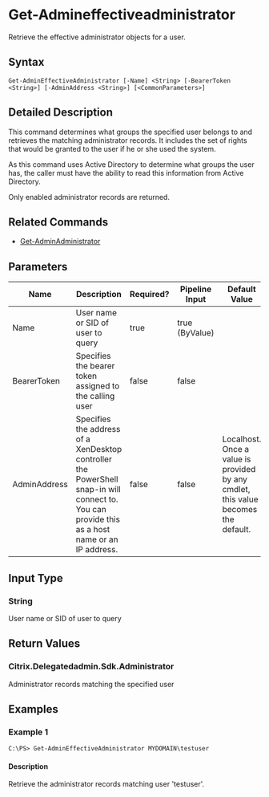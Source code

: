 ﻿
# Get-Admineffectiveadministrator
Retrieve the effective administrator objects for a user.
## Syntax
```
Get-AdminEffectiveAdministrator [-Name] <String> [-BearerToken <String>] [-AdminAddress <String>] [<CommonParameters>]
```
## Detailed Description
This command determines what groups the specified user belongs to and retrieves the matching administrator records. It includes the set of rights that would be granted to the user if he or she used the system.

As this command uses Active Directory to determine what groups the user has, the caller must have the ability to read this information from Active Directory.

Only enabled administrator records are returned.


## Related Commands

* [Get-AdminAdministrator](./Get-AdminAdministrator/)
## Parameters
| Name   | Description | Required? | Pipeline Input | Default Value |
| --- | --- | --- | --- | --- |
| Name | User name or SID of user to query | true | true (ByValue) |  |
| BearerToken | Specifies the bearer token assigned to the calling user | false | false |  |
| AdminAddress | Specifies the address of a XenDesktop controller the PowerShell snap-in will connect to. You can provide this as a host name or an IP address. | false | false | Localhost. Once a value is provided by any cmdlet, this value becomes the default. |

## Input Type

### String
User name or SID of user to query
## Return Values

### Citrix.Delegatedadmin.Sdk.Administrator
Administrator records matching the specified user
## Examples

### Example 1
```
C:\PS> Get-AdminEffectiveAdministrator MYDOMAIN\testuser
```
#### Description
Retrieve the administrator records matching user 'testuser'.
